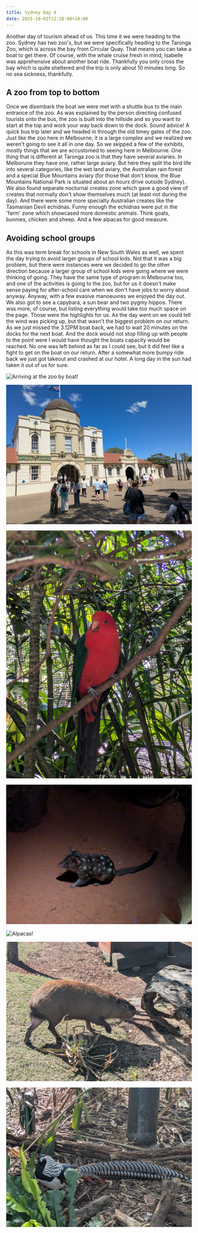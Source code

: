 ```yaml
---
title: Sydney Day 4
date: 2025-10-02T12:28:00+10:00
---
```

Another day of tourism ahead of us. This time it we were heading to the zoo. Sydney has two zoo's, but we were specifically heading to the Taronga Zoo, which is across the bay from Circular Quay. That means you can take a boat to get there. Of course, with the whale cruise fresh in mind, Isabelle was apprehensive about another boat ride. Thankfully you only cross the bay which is quite sheltered and the trip is only about 10 minutes long. So no sea sickness, thankfully.

## A zoo from top to bottom

Once we disembark the boat we were met with a shuttle bus to the main entrance of the zoo. As was explained by the person directing confused tourists onto the bus, the zoo is built into the hillside and so you want to start at the top and work your way back down to the dock. Sound advice! A quick bus trip later and we headed in through the old timey gates of the zoo. Just like the zoo here in Melbourne, it is a large complex and we realized we weren't going to see it all in one day. So we skipped a few of the exhibits, mostly things that we are accustomed to seeing here in Melbourne. One thing that is different at Taronga zoo is that they have several aviaries. In Melborune they have one, rather large aviary. But here they split the bird life into several categories, like the wet land aviary, the Australian rain forest and a special Blue Mountains aviary (for those that don't know, the Blue Mountains National Park is situated about an hours drive outside Sydney). We also found separate nocturnal creates zone which gave a good view of creates that normally don't show themselves much (at least not during the day). And there were some more specialty Australian creates like the Tasmanian Devil echidnas. Funny enough the echidnas were put in the 'farm' zone which showcased more domestic animals. Think goats, bunnies, chicken and sheep. And a few alpacas for good measure. 

## Avoiding school groups

As this was term break for schools in New South Wales as well, we spent the day trying to avoid larger groups of school kids. Not that it was a big problem, but there were instances were we decided to go the other direction because a larger group of school kids were going where we were thinking of going. They have the same type of program in Melbourne too, and one of the activities is going to the zoo, but for us it doesn't make sense paying for after-school care when we don't have jobs to worry about anyway. Anyway, with a few evasive manoeuvres we enjoyed the day out. We also got to see a capybara, a sun bear and two pygmy hippos. There was more, of course, but listing everything would take too much space on the page. Those were the highlights for us. As the day went on we could tell the wind was picking up, but that wasn't the biggest problem on our return. As we just missed the 3.12PM boat back, we had to wait 20 minutes on the docks for the next boat. And the dock would not stop filling up with people to the point were I would have thought the boats capacity would be reached. No one was left behind as far as I could see, but it did feel like a fight to get on the boat on our return. After a somewhat more bumpy ride back we just got takeout and crashed at our hotel. A long day in the sun had taken it out of us for sure.



![](pxl_20251002_010227476.mp.jpg "Arriving at the zoo by boat!")

![](pxl_20251002_011155791.jpg "Historic gates")

![](pxl_20251002_012519212.jpg "A wide selection of bird life. This is a King Parrot I believe")

![](pxl_20251002_013546804.jpg "A noctarnal creature of some kind")

![](pxl_20251002_031408626.jpg "Alpacas!")

![](pxl_20251002_041517038.jpg "Worlds largest rodent...")

![](pxl_20251002_044959892.jpg "More birds! Quite the plumage on this guy")

